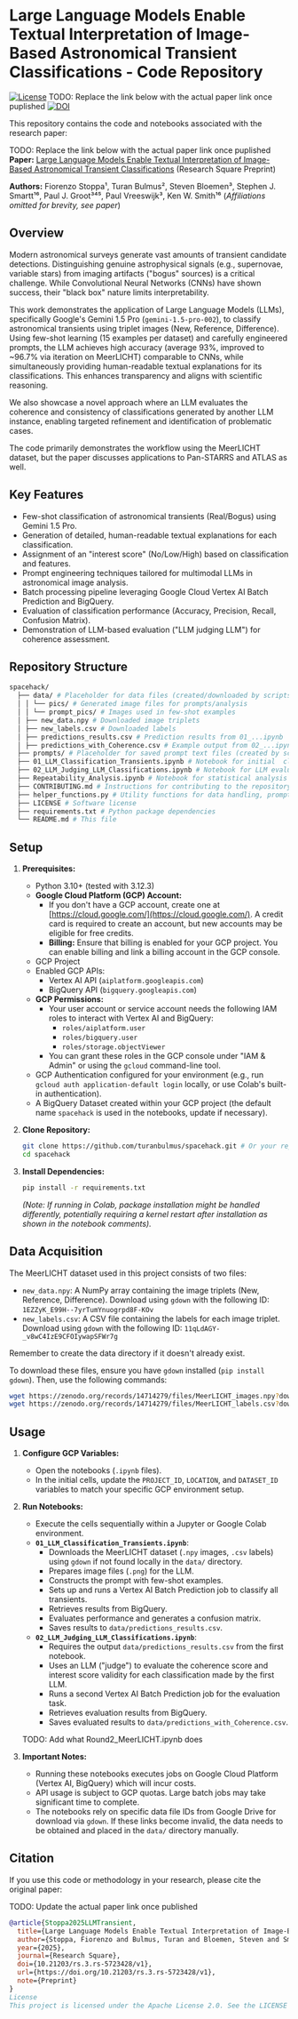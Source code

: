 # Large Language Models Enable Textual Interpretation of Image-Based Astronomical Transient Classifications - Code Repository

[![License](https://img.shields.io/badge/License-Apache_2.0-blue.svg)](https://opensource.org/licenses/Apache-2.0) 
TODO: Replace the link below with the actual paper link once puplished
[![DOI](https://img.shields.io/badge/DOI-10.21203/rs.3.rs--5723428/v1-blue)](https://doi.org/10.21203/rs.3.rs-5723428/v1)

This repository contains the code and notebooks associated with the research paper:

TODO: Replace the link below with the actual paper link once puplished
**Paper:** [Large Language Models Enable Textual Interpretation of Image-Based Astronomical Transient Classifications](https://doi.org/10.21203/rs.3.rs-5723428/v1) (Research Square Preprint)

**Authors:** Fiorenzo Stoppa¹, Turan Bulmus², Steven Bloemen³, Stephen J. Smartt¹⁶, Paul J. Groot³⁴⁵, Paul Vreeswijk³, Ken W. Smith¹⁶
(*Affiliations omitted for brevity, see paper*)

## Overview

Modern astronomical surveys generate vast amounts of transient candidate detections. Distinguishing genuine astrophysical signals (e.g., supernovae, variable stars) from imaging artifacts ("bogus" sources) is a critical challenge. While Convolutional Neural Networks (CNNs) have shown success, their "black box" nature limits interpretability.

This work demonstrates the application of Large Language Models (LLMs), specifically Google's Gemini 1.5 Pro (`gemini-1.5-pro-002`), to classify astronomical transients using triplet images (New, Reference, Difference). Using few-shot learning (15 examples per dataset) and carefully engineered prompts, the LLM achieves high accuracy (average 93%, improved to ~96.7% via iteration on MeerLICHT) comparable to CNNs, while simultaneously providing human-readable textual explanations for its classifications. This enhances transparency and aligns with scientific reasoning.

We also showcase a novel approach where an LLM evaluates the coherence and consistency of classifications generated by another LLM instance, enabling targeted refinement and identification of problematic cases.

The code primarily demonstrates the workflow using the MeerLICHT dataset, but the paper discusses applications to Pan-STARRS and ATLAS as well.

## Key Features

*   Few-shot classification of astronomical transients (Real/Bogus) using Gemini 1.5 Pro.
*   Generation of detailed, human-readable textual explanations for each classification.
*   Assignment of an "interest score" (No/Low/High) based on classification and features.
*   Prompt engineering techniques tailored for multimodal LLMs in astronomical image analysis.
*   Batch processing pipeline leveraging Google Cloud Vertex AI Batch Prediction and BigQuery.
*   Evaluation of classification performance (Accuracy, Precision, Recall, Confusion Matrix).
*   Demonstration of LLM-based evaluation ("LLM judging LLM") for coherence assessment.

## Repository Structure
``` bash
spacehack/ 
  ├── data/ # Placeholder for data files (created/downloaded by scripts) 
  │ │ └── pics/ # Generated image files for prompts/analysis
  │ │ └── prompt_pics/ # Images used in few-shot examples 
  │ ├── new_data.npy # Downloaded image triplets 
  │ ├── new_labels.csv # Downloaded labels 
  │ ├── predictions_results.csv # Prediction results from 01_...ipynb
  │ ├── predictions_with_Coherence.csv # Example output from 02_...ipynb
  ├── prompts/ # Placeholder for saved prompt text files (created by scripts) 
  ├── 01_LLM_Classification_Transients.ipynb # Notebook for initial  classification & explanation generation 
  ├── 02_LLM_Judging_LLM_Classifications.ipynb # Notebook for LLM evaluation of the first notebook's outputs
  ├── Repeatability_Analysis.ipynb # Notebook for statistical analysis of Appendix C of the paper
  ├── CONTRIBUTING.md # Instructions for contributing to the repository 
  ├── helper_functions.py # Utility functions for data handling, prompts, GCP interaction, etc. 
  ├── LICENSE # Software license 
  ├── requirements.txt # Python package dependencies 
  └── README.md # This file
```

## Setup

1.  **Prerequisites:**
    *   Python 3.10+ (tested with 3.12.3)
    *   **Google Cloud Platform (GCP) Account:**
        *   If you don't have a GCP account, create one at [https://cloud.google.com/](https://cloud.google.com/). A credit card is required to create an account, but new accounts may be eligible for free credits.
        *   **Billing:** Ensure that billing is enabled for your GCP project. You can enable billing and link a billing account in the GCP console.
    *   GCP Project
    *   Enabled GCP APIs:
        *   Vertex AI API (`aiplatform.googleapis.com`)
        *   BigQuery API (`bigquery.googleapis.com`)
    *   **GCP Permissions:**
        *   Your user account or service account needs the following IAM roles to interact with Vertex AI and BigQuery:
            *   `roles/aiplatform.user`
            *   `roles/bigquery.user`
            * `roles/storage.objectViewer`
        *   You can grant these roles in the GCP console under "IAM & Admin" or using the `gcloud` command-line tool.
    *   GCP Authentication configured for your environment (e.g., run `gcloud auth application-default login` locally, or use Colab's built-in authentication).
    *   A BigQuery Dataset created within your GCP project (the default name `spacehack` is used in the notebooks, update if necessary).

2.  **Clone Repository:**
    ```bash
    git clone https://github.com/turanbulmus/spacehack.git # Or your repo URL
    cd spacehack
    ```

3.  **Install Dependencies:**
    ```bash
    pip install -r requirements.txt
    ```
    *(Note: If running in Colab, package installation might be handled differently, potentially requiring a kernel restart after installation as shown in the notebook comments).*


## Data Acquisition

The MeerLICHT dataset used in this project consists of two files:

* `new_data.npy`:  A NumPy array containing the image triplets (New, Reference, Difference). Download using `gdown` with the following ID: `1EZZyK_E99H--7yrTumYnuogrpd8F-KOv`
* `new_labels.csv`: A CSV file containing the labels for each image triplet. Download using `gdown` with the following ID: `11qLdAGY-_v8wC4IzE9CFOIywapSFWr7g`

Remember to create the data directory if it doesn't already exist.

To download these files, ensure you have `gdown` installed (`pip install gdown`). Then, use the following commands:

```bash
wget https://zenodo.org/records/14714279/files/MeerLICHT_images.npy?download=1 -O data/new_data.npy
wget https://zenodo.org/records/14714279/files/MeerLICHT_labels.csv?download=1 -O data/new_labels.csv
```

## Usage

1.  **Configure GCP Variables:**
    *   Open the notebooks (`.ipynb` files).
    *   In the initial cells, update the `PROJECT_ID`, `LOCATION`, and `DATASET_ID` variables to match your specific GCP environment setup.

2.  **Run Notebooks:**
    *   Execute the cells sequentially within a Jupyter or Google Colab environment.
    *   **`01_LLM_Classification_Transients.ipynb`**:
        *   Downloads the MeerLICHT dataset (`.npy` images, `.csv` labels) using `gdown` if not found locally in the `data/` directory.
        *   Prepares image files (`.png`) for the LLM.
        *   Constructs the prompt with few-shot examples.
        *   Sets up and runs a Vertex AI Batch Prediction job to classify all transients.
        *   Retrieves results from BigQuery.
        *   Evaluates performance and generates a confusion matrix.
        *   Saves results to `data/predictions_results.csv`.
    *   **`02_LLM_Judging_LLM_Classifications.ipynb`**:
        *   Requires the output `data/predictions_results.csv` from the first notebook.
        *   Uses an LLM ("judge") to evaluate the coherence score and interest score validity for each classification made by the first LLM.
        *   Runs a second Vertex AI Batch Prediction job for the evaluation task.
        *   Retrieves evaluation results from BigQuery.
        *   Saves evaluated results to `data/predictions_with_Coherence.csv`.
    
    TODO: Add what Round2_MeerLICHT.ipynb does    

3.  **Important Notes:**
    *   Running these notebooks executes jobs on Google Cloud Platform (Vertex AI, BigQuery) which will incur costs.
    *   API usage is subject to GCP quotas. Large batch jobs may take significant time to complete.
    *   The notebooks rely on specific data file IDs from Google Drive for download via `gdown`. If these links become invalid, the data needs to be obtained and placed in the `data/` directory manually.

## Citation

If you use this code or methodology in your research, please cite the original paper:

TODO: Update the actual paper link once published

```bibtex
@article{Stoppa2025LLMTransient,
  title={Large Language Models Enable Textual Interpretation of Image-Based Astronomical Transient Classifications},
  author={Stoppa, Fiorenzo and Bulmus, Turan and Bloemen, Steven and Smartt, Stephen J. and Groot, Paul J. and Vreeswijk, Paul and Smith, Ken W.},
  year={2025},
  journal={Research Square},
  doi={10.21203/rs.3.rs-5723428/v1},
  url={https://doi.org/10.21203/rs.3.rs-5723428/v1},
  note={Preprint}
}
License
This project is licensed under the Apache License 2.0. See the LICENSE file (or the header in the source files) for details.
